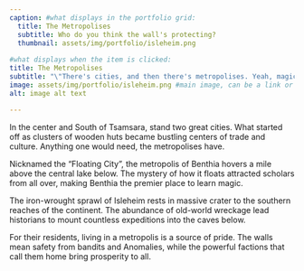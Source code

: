 ```yaml
---
caption: #what displays in the portfolio grid:
  title: The Metropolises
  subtitle: Who do you think the wall's protecting?
  thumbnail: assets/img/portfolio/isleheim.png
  
#what displays when the item is clicked:
title: The Metropolises
subtitle: "\"There's cities, and then there's metropolises. Yeah, magic and machines are all around us, but those two metropolises are the only places that can really make them into something valuable. And they know it. It's why New Acriman is pushing so hard to get recognized.\""
image: assets/img/portfolio/isleheim.png #main image, can be a link or a file in assets/img/portfolio
alt: image alt text

---
```

In the center and South of Tsamsara, stand two great cities. What started off as clusters of wooden huts became bustling centers of trade and culture. Anything one would need, the metropolises have. 

Nicknamed the “Floating City”, the metropolis of Benthia hovers a mile above the central lake below. The mystery of how it floats attracted scholars from all over, making Benthia the premier place to learn magic. 

The iron-wrought sprawl of Isleheim rests in massive crater to the southern reaches of the continent. The abundance of old-world wreckage lead historians to mount countless expeditions into the caves below. 

For their residents, living in a metropolis is a source of pride. The walls mean safety from bandits and Anomalies, while the powerful factions that call them home bring prosperity to all.

